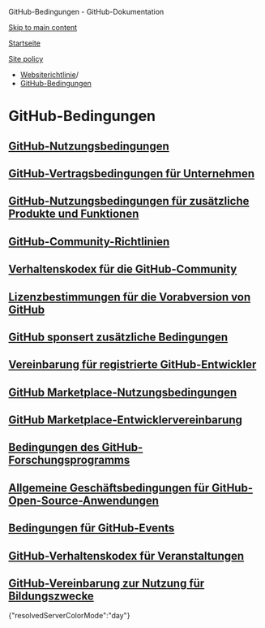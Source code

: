 GitHub-Bedingungen - GitHub-Dokumentation

[Skip to main content](#main-content)

[Startseite](/de)

[Site policy](/de/site-policy)

* [Websiterichtlinie](/de/site-policy)/
* [GitHub-Bedingungen](/de/site-policy/github-terms)

GitHub-Bedingungen
==========

[GitHub-Nutzungsbedingungen](/de/site-policy/github-terms/github-terms-of-service)
----------

[GitHub-Vertragsbedingungen für Unternehmen](/de/site-policy/github-terms/github-corporate-terms-of-service)
----------

[GitHub-Nutzungsbedingungen für zusätzliche Produkte und Funktionen](/de/site-policy/github-terms/github-terms-for-additional-products-and-features)
----------

[GitHub-Community-Richtlinien](/de/site-policy/github-terms/github-community-guidelines)
----------

[Verhaltenskodex für die GitHub-Community](/de/site-policy/github-terms/github-community-code-of-conduct)
----------

[Lizenzbestimmungen für die Vorabversion von GitHub](/de/site-policy/github-terms/github-pre-release-license-terms)
----------

[GitHub sponsert zusätzliche Bedingungen](/de/site-policy/github-terms/github-sponsors-additional-terms)
----------

[Vereinbarung für registrierte GitHub-Entwickler](/de/site-policy/github-terms/github-registered-developer-agreement)
----------

[GitHub Marketplace-Nutzungsbedingungen](/de/site-policy/github-terms/github-marketplace-terms-of-service)
----------

[GitHub Marketplace-Entwicklervereinbarung](/de/site-policy/github-terms/github-marketplace-developer-agreement)
----------

[Bedingungen des GitHub-Forschungsprogramms](/de/site-policy/github-terms/github-research-program-terms)
----------

[Allgemeine Geschäftsbedingungen für GitHub-Open-Source-Anwendungen](/de/site-policy/github-terms/github-open-source-applications-terms-and-conditions)
----------

[Bedingungen für GitHub-Events](/de/site-policy/github-terms/github-event-terms)
----------

[GitHub-Verhaltenskodex für Veranstaltungen](/de/site-policy/github-terms/github-event-code-of-conduct)
----------

[GitHub-Vereinbarung zur Nutzung für Bildungszwecke](/de/site-policy/github-terms/github-educational-use-agreement)
----------

{"resolvedServerColorMode":"day"}
